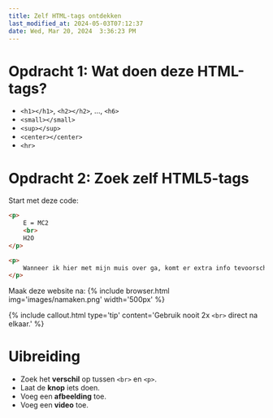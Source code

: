 ```yaml
---
title: Zelf HTML-tags ontdekken
last_modified_at: 2024-05-03T07:12:37
date: Wed, Mar 20, 2024  3:36:23 PM
---
```


# Opdracht 1: Wat doen deze HTML-tags?
- `<h1></h1>`, `<h2></h2>`, ..., `<h6>`
- `<small></small>`
- `<sup></sup>`
- `<center></center>`
- `<hr>`

# Opdracht 2: Zoek zelf HTML5-tags

Start met deze code:
```html 
<p>
    E = MC2
    <br>
    H2O
</p>

<p>
    Wanneer ik hier met mijn muis over ga, komt er extra info tevoorschijn.
</p>
```

Maak deze website na:
{% include browser.html img='images/namaken.png' width='500px' %}

{% include callout.html type='tip' content='Gebruik nooit 2x <code>&lt;br&gt;</code> direct na elkaar.' %}

# Uibreiding

- Zoek het **verschil** op tussen `<br>` en `<p>`.
- Laat de **knop** iets doen.
- Voeg een **afbeelding** toe.
- Voeg een **video** toe.
